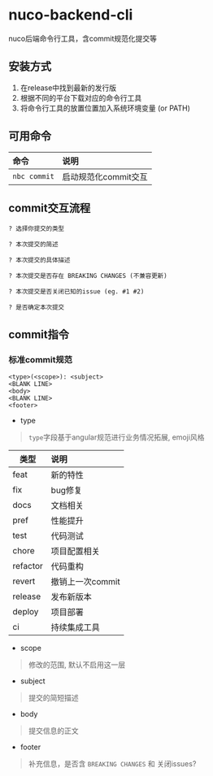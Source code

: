 # nuco-backend-cli

nuco后端命令行工具，含commit规范化提交等

## 安装方式

1. 在release中找到最新的发行版
2. 根据不同的平台下载对应的命令行工具
3. 将命令行工具的放置位置加入系统环境变量 (or PATH)

## 可用命令

| 命令 | 说明 |
| :--- | :--- |
| `nbc commit` | 启动规范化commit交互 |

## commit交互流程

```shell
? 选择你提交的类型

? 本次提交的简述

? 本次提交的具体描述

? 本次提交是否存在 BREAKING CHANGES (不兼容更新)

? 本次提交是否关闭已知的issue (eg. #1 #2)

? 是否确定本次提交
```

## commit指令

### 标准commit规范

```text
<type>(<scope>): <subject>
<BLANK LINE>
<body>
<BLANK LINE>
<footer>
```

- type

> `type`字段基于angular规范进行业务情况拓展, emoji风格

| 类型 | 说明 |
| --- | :--- |
| feat | 新的特性 |
| fix | bug修复 |
| docs | 文档相关 |
| pref | 性能提升 |
| test | 代码测试 |
| chore | 项目配置相关 |
| refactor | 代码重构 |
| revert | 撤销上一次commit |
| release | 发布新版本 |
| deploy | 项目部署 |
| ci | 持续集成工具 |

- scope

> 修改的范围, 默认不启用这一层

- subject

> 提交的简短描述

- body

> 提交信息的正文

- footer

> 补充信息，是否含 `BREAKING CHANGES` 和 关闭issues?
